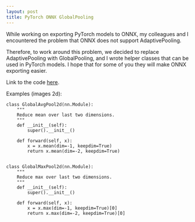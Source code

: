 ```yaml
---
layout: post
title: PyTorch ONNX GlobalPooling
---
```


While working on exporting PyTorch models to ONNX, my colleagues and I encountered the problem that ONNX does not support AdaptivePooling.

Therefore, to work around this problem, we decided to replace AdaptivePooling with GlobalPooling, and I wrote helper classes that can be used in PyTorch models.
I hope that for some of you they will make ONNX exporting easier.

Link to the code [here](https://gist.github.com/dayyass/6d8f9f85f22a7d8e4179e18f624a652f).

Examples (images 2d):

```
class GlobalAvgPool2d(nn.Module):
    """
    Reduce mean over last two dimensions.
    """
    def __init__(self):
        super().__init__()

    def forward(self, x):
        x = x.mean(dim=-1, keepdim=True)
        return x.mean(dim=-2, keepdim=True)


class GlobalMaxPool2d(nn.Module):
    """
    Reduce max over last two dimensions.
    """
    def __init__(self):
        super().__init__()

    def forward(self, x):
        x = x.max(dim=-1, keepdim=True)[0]
        return x.max(dim=-2, keepdim=True)[0]
```
